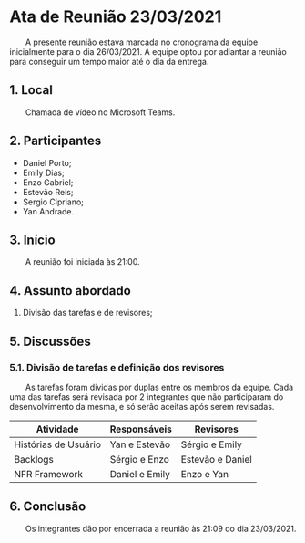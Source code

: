 # Ata de Reunião 23/03/2021
&emsp;&emsp;A presente reunião estava marcada no cronograma da equipe inicialmente para o dia 26/03/2021. A equipe optou por adiantar a reunião para conseguir um tempo maior até o dia da entrega.

## 1. Local
&emsp;&emsp;Chamada de vídeo no Microsoft Teams.

## 2. Participantes
- Daniel Porto;
- Emily Dias;
- Enzo Gabriel;
- Estevão Reis;
- Sergio Cipriano;
- Yan Andrade.

## 3. Início

&emsp;&emsp;A reunião foi iniciada às 21:00.

## 4. Assunto abordado

1. Divisão das tarefas e de revisores;

## 5. Discussões

### 5.1. Divisão de tarefas e definição dos revisores
&emsp;&emsp;As tarefas foram dividas por duplas entre os membros da equipe. Cada uma das tarefas será revisada por 2 integrantes que não participaram do desenvolvimento da mesma, e só serão aceitas após serem revisadas.

| Atividade | Responsáveis | Revisores |
|--|--|--|
| Histórias de Usuário | Yan e Estevão | Sérgio e Emily |
| Backlogs | Sérgio e Enzo | Estevão e Daniel |
| NFR Framework | Daniel e Emily | Enzo e Yan |

## 6. Conclusão
&emsp;&emsp;Os integrantes dão por encerrada a reunião às 21:09 do dia 23/03/2021.